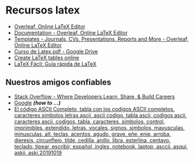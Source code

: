 # Recursos latex
* [Overleaf, Online LaTeX Editor](http://overleaf.com)
* [Documentation - Overleaf, Online LaTeX Editor](https://www.overleaf.com/learn)
* [Templates - Journals, CVs, Presentations, Reports and More - Overleaf, Online LaTeX Editor](https://www.overleaf.com/latex/templates)
* [Curso de Latex.pdf - Google Drive](https://drive.google.com/file/d/0B7-V-x3hJuS3dUpXRWFNRTZ3QXM/view?usp=sharing)
* [Create LaTeX tables online](https://tablesgenerator.com)
* [LaTeX Fácil: Guía rápida de LaTeX](https://nokyotsu.com/latex/guia.html)

## Nuestros amigos confiables
* [Stack Overflow - Where Developers Learn, Share, & Build Careers](https://stackoverflow.com/)
* [Google](https://www.google.com/) ***(how to ...)***
* [El código ASCII Completo, tabla con los codigos ASCII completos, caracteres simbolos letras ascii, ascii codigo, tabla ascii, codigos ascii, caracteres ascii, codigos, tabla, caracteres, simbolos, control, imprimibles, extendido, letras, vocales, signos, simbolos, mayusculas, minusculas, alt, teclas, acentos, agudo, grave, eñe, enie, arroba, dieresis, circunflejo, tilde, cedilla, anillo, libra, esterlina, centavo, teclado, tipear, escribir, español, ingles, notebook, laptop, asccii, asqui, askii, aski,20191019](https://elcodigoascii.com.ar/)
